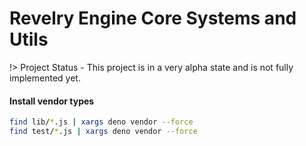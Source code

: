 # Revelry Engine Core Systems and Utils

!> Project Status - This project is in a very alpha state and is not fully implemented yet.

#### Install vendor types

```sh
find lib/*.js | xargs deno vendor --force
find test/*.js | xargs deno vendor --force
```
